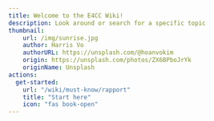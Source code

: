 ```yaml
---
title: Welcome to the E4CC Wiki!
description: Look around or search for a specific topic
thumbnail:
    url: /img/sunrise.jpg
    author: Harris Vo
    authorURL: https://unsplash.com/@hoanvokim
    origin: https://unsplash.com/photos/ZX6BPboJrYk
    originName: Unsplash
actions:
  get-started:
    url: "/wiki/must-know/rapport"
    title: "Start here"
    icon: "fas book-open"
---
```

